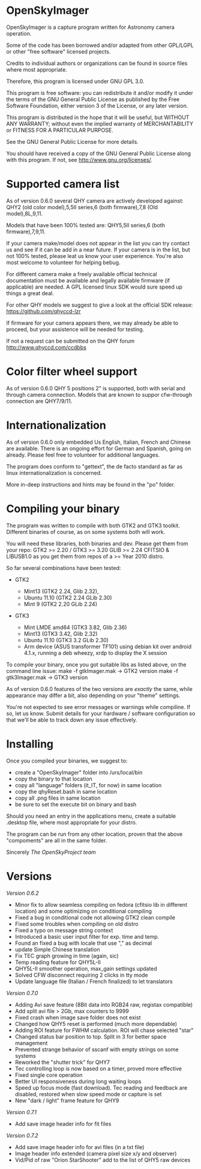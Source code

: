 OpenSkyImager
=============
OpenSkyImager is a capture program written for Astronomy camera operation.

Some of the code has been borrowed and/or adapted from other GPL/LGPL or other
"free software" licensed projects.

Credits to individual authors or organizations can be found in source files
where most appropriate.

Therefore, this program is licensed under GNU GPL 3.0.

This program is free software: you can redistribute it and/or modify it under 
the terms of the GNU General Public License as published by the Free Software 
Foundation, either version 3 of the License, or any later version.

This program is distributed in the hope that it will be useful,
but WITHOUT ANY WARRANTY; without even the implied warranty of MERCHANTABILITY 
or FITNESS FOR A PARTICULAR PURPOSE.

See the GNU General Public License for more details. 

You should have received a copy of the GNU General Public License along with 
this program.  If not, see <http://www.gnu.org/licenses/>.


Supported camera list
==================
As of version 0.6.0 several QHY camera are actively developed against:
QHY2 (old color model),5,5II series,6 (both firmware),7,8 (Old model),8L,9,11.

Models that have been 100% tested are: QHY5,5II series,6 (both firmware),7,9,11.

If your camera make/model does not appear in the list you can try contact us
and see if it can be add in a near future.
If your camera is in the list, but not 100% tested, please leat us know your
user experience. You're also most welcome to volunteer for helping bebug.

For different camera make a freely available official technical documentation 
must be available and legally available firmware (if applicable) are needed.
A GPL licensed linux SDK would sure speed up things a great deal.

For other QHY models we suggest to give a look at the official SDK release:
https://github.com/qhyccd-lzr 

If firmware for your camera appears there, we may already be able to proceed, 
but your assistence will be needed for testing.

If not a request can be submitted on the QHY forum http://www.qhyccd.com/ccdbbs

Color filter wheel support
=======================
As of version 0.6.0 QHY 5 positions 2" is supported, both with serial and 
through camera connection.
Models that are known to suppor cfw-through connection are QHY7/9/11.

Internationalization
==================
As of version 0.6.0 only embedded Us English, Italian, French and Chinese are 
available.
There is an ongoing effort for German and Spanish, going on already.
Please feel free to volunteer for additional languages.

The program does conform to "gettext", the de facto standard as far as linux 
internationalization is concerned.

More in-deep instructions and hints may be found in the "po" folder.


Compiling your binary
===================
The program was written to compile with both GTK2 and GTK3 toolkit. 
Different binaries of course, as on some systems both will work.

You will need these libraries, both binaries and dev.
Please get them from your repo:
GTK2 >= 2.20 / GTK3 >= 3.20
GLIB >= 2.24
CFITSIO & LIBUSB1.0 as you get them from repos of a >= Year 2010 distro.

So far several combinations have been tested:
- GTK2 
	- Mint13 (GTK2 2.24, Glib 2.32), 
	- Ubuntu 11.10 (GTK2 2.24 GLib 2.30)
	- Mint 9 (GTK2 2.20 GLib 2.24)
	
- GTK3 
	- Mint LMDE amd64 (GTK3 3.82, Glib 2.36)
	- Mint13 (GTK3 3.42, Glib 2.32) 
	- Ubuntu 11.10 (GTK3 3.2 GLib 2.30)
	- Arm device (ASUS transformer TF101) using debian kit over android 4.1.x, 
	  running a deb wheezy, xrdp to display the X session
	  
To compile your binary, once you got suitable libs as listed above, on the 
command line issue:
	make -f gtkImager.mak  -> GTK2 version
	make -f gtk3Imager.mak -> GTK3 version
	
As of version 0.6.0 features of the two versions are *exactly* the same, while
appearance may differ a bit, also depending on your "theme" settings.

You're not expected to see error messages or warnings while compiline. If so, 
let us know. 
Submit details for your hardware / software configuration so that we'll be 
able to track down any issue effectively.

Installing
=========
Once you compiled your binaries, we suggest to:
- create a "OpenSkyImager" folder into /urs/local/bin
- copy the binary to that location
- copy all "language" folders (it_IT, for now) in same location
- copy the qhyReset.bash in same location
- copy all .png files in same location
- be sure to set the execute bit on binary and bash

Should you need an entry in the applications menu, create a suitable .desktop
file, where most appropriate for your distro.

The program can be run from any other location, proven that the above 
"compoments" are all in the same folder.


Sincerely
*The OpenSkyProject team*

Versions
=======

*Version 0.6.2*
- Minor fix to allow seamless compiling on fedora (cfitsio lib in different 
  location) and some optimizing on conditional compiling
- Fixed a bug in conditional code not allowing GTK2 clean compile
- Fixed some troubles when compiling on old distro
- Fixed a typo on message string context
- Introduced a basic user input filter for exp. time and temp.
- Found an fixed a bug with locale that use "," as decimal
- update Simple Chinese translation
- Fix TEC graph growing in time (again, sic)
- Temp reading feature for QHY5L-II
- QHY5L-II smoother operation, max_gain settings updated
- Solved CFW disconnect requiring 2 clicks in tty mode
- Update language file (Italian / French finalized) to let translators

*Version 0.7.0*
- Adding Avi save feature (8Bit data into RGB24 raw, registax compatible)
- Add split avi file > 2Gb, max counters to 9999
- Fixed crash when image save folder does not exist
- Changed how QHY5 reset is performed (much more dependable)
- Adding ROI feature for FWHM calculation. ROI will chase selected "star"
- Changed status bar position to top. Split in 3 for better space management
- Prevented strange behavior of sscanf with empty strings on some systems
- Reworked the "shutter trick" for QHY7
- Tec controlling loop is now based on a timer, proved more effective
- Fixed single core operation
- Better UI responsiveness during long waiting loops
- Speed up focus mode (fast download). Tec reading and feedback are disabled,
  restored when slow speed mode or capture is set
- New "dark / light" frame feature for QHY9

*Version 0.7.1*
- Add save image header info for fit files

*Version 0.7.2*
- Add save image header info for avi files (in a txt file)
- Image header info extended (camera pixel size x/y and observer)
- Vid/Pid of raw "Orion StarShooter" add to the list of QHY5 raw devices

